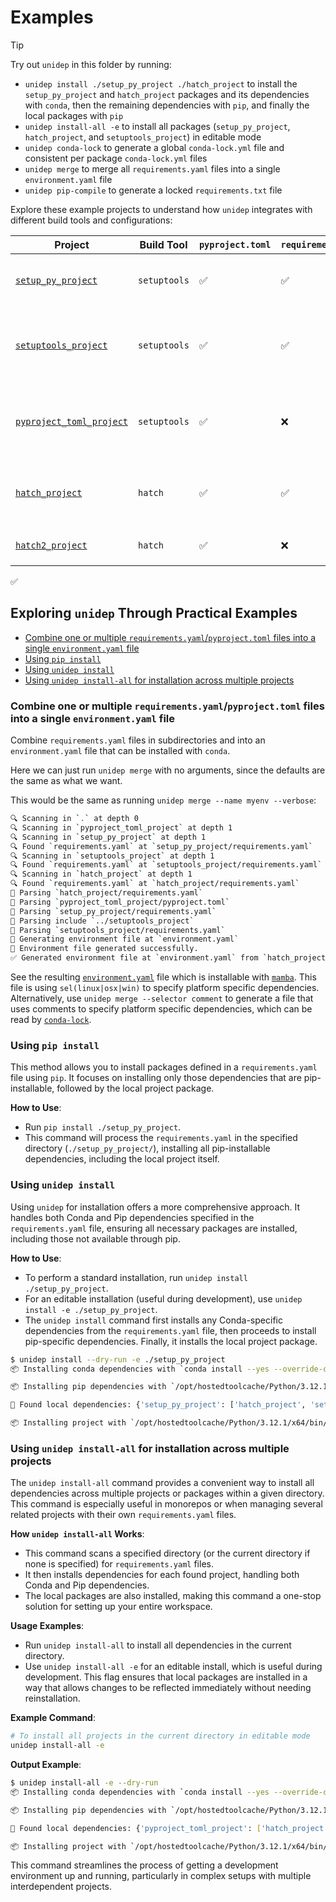 # Examples

> [!TIP]
> Try out `unidep` in this folder by running:
> - `unidep install ./setup_py_project ./hatch_project` to install the `setup_py_project` and `hatch_project` packages and its dependencies with `conda`, then the remaining dependencies with `pip`, and finally the local packages with `pip`
> - `unidep install-all -e` to install all packages (`setup_py_project`, `hatch_project`, and `setuptools_project`) in editable mode
> - `unidep conda-lock` to generate a global `conda-lock.yml` file and consistent per package `conda-lock.yml` files
> - `unidep merge` to merge all `requirements.yaml` files into a single `environment.yaml` file
> - `unidep pip-compile` to generate a locked `requirements.txt` file

Explore these example projects to understand how `unidep` integrates with different build tools and configurations:

| Project                                            | Build Tool   | `pyproject.toml` | `requirements.yaml` | `setup.py` | Description                                                                        |
| -------------------------------------------------- | ------------ | ---------------- | ------------------- | ---------- | ---------------------------------------------------------------------------------- |
| [`setup_py_project`](setup_py_project)             | `setuptools` | ✅                | ✅                   | ✅          | Traditional `setuptools` project with `requirements.yaml`.                         |
| [`setuptools_project`](setuptools_project)         | `setuptools` | ✅                | ✅                   | ❌          | Modern `setuptools` usage with both `pyproject.toml` and `requirements.yaml`.      |
| [`pyproject_toml_project`](pyproject_toml_project) | `setuptools` | ✅                | ❌                   | ❌          | Pure `pyproject.toml` setup, showcasing comprehensive dependency management.       |
| [`hatch_project`](hatch_project)                   | `hatch`      | ✅                | ✅                   | ❌          | Demonstrates `unidep` integration in a Hatchling project with `requirements.yaml`. |
| [`hatch2_project`](hatch_project)                  | `hatch`      | ✅                | ❌                   | ❌          | Pure `pyproject.toml` Hatchling project.                                           |

✅

## Exploring `unidep` Through Practical Examples

<!-- START doctoc generated TOC please keep comment here to allow auto update -->
<!-- DON'T EDIT THIS SECTION, INSTEAD RE-RUN doctoc TO UPDATE -->

- [Combine one or multiple `requirements.yaml`/`pyproject.toml` files into a single `environment.yaml` file](#combine-one-or-multiple-requirementsyamlpyprojecttoml-files-into-a-single-environmentyaml-file)
- [Using `pip install`](#using-pip-install)
- [Using `unidep install`](#using-unidep-install)
- [Using `unidep install-all` for installation across multiple projects](#using-unidep-install-all-for-installation-across-multiple-projects)

<!-- END doctoc generated TOC please keep comment here to allow auto update -->

### Combine one or multiple `requirements.yaml`/`pyproject.toml` files into a single `environment.yaml` file

Combine `requirements.yaml` files in subdirectories and into an `environment.yaml` file that can be installed with `conda`.

Here we can just run `unidep merge` with no arguments, since the defaults are the same as what we want.

This would be the same as running `unidep merge --name myenv --verbose`:

<!-- CODE:BASH:START -->
<!-- echo '```bash' -->
<!-- unidep merge --name myenv --verbose -->
<!-- echo '```' -->
<!-- CODE:END -->
<!-- OUTPUT:START -->
<!-- ⚠️ This content is auto-generated by `markdown-code-runner`. -->
```bash
🔍 Scanning in `.` at depth 0
🔍 Scanning in `pyproject_toml_project` at depth 1
🔍 Scanning in `setup_py_project` at depth 1
🔍 Found `requirements.yaml` at `setup_py_project/requirements.yaml`
🔍 Scanning in `setuptools_project` at depth 1
🔍 Found `requirements.yaml` at `setuptools_project/requirements.yaml`
🔍 Scanning in `hatch_project` at depth 1
🔍 Found `requirements.yaml` at `hatch_project/requirements.yaml`
📄 Parsing `hatch_project/requirements.yaml`
📄 Parsing `pyproject_toml_project/pyproject.toml`
📄 Parsing `setup_py_project/requirements.yaml`
📄 Parsing include `../setuptools_project`
📄 Parsing `setuptools_project/requirements.yaml`
📝 Generating environment file at `environment.yaml`
📝 Environment file generated successfully.
✅ Generated environment file at `environment.yaml` from `hatch_project/requirements.yaml`, `pyproject_toml_project/pyproject.toml`, `setup_py_project/requirements.yaml`, `setuptools_project/requirements.yaml`
```

<!-- OUTPUT:END -->

See the resulting [`environment.yaml`](environment.yaml) file which is installable with [`mamba`](https://mamba.readthedocs.io/en/latest/).
This file is using `sel(linux|osx|win)` to specify platform specific dependencies.
Alternatively, use `unidep merge --selector comment` to generate a file that uses comments to specify platform specific dependencies, which can be read by [`conda-lock`](https://github.com/conda/conda-lock).

### Using `pip install`

This method allows you to install packages defined in a `requirements.yaml` file using `pip`. It focuses on installing only those dependencies that are pip-installable, followed by the local project package.

**How to Use**:

- Run `pip install ./setup_py_project`.
- This command will process the `requirements.yaml` in the specified directory (`./setup_py_project/`), installing all pip-installable dependencies, including the local project itself.

### Using `unidep install`

Using `unidep` for installation offers a more comprehensive approach. It handles both Conda and Pip dependencies specified in the `requirements.yaml` file, ensuring all necessary packages are installed, including those not available through pip.

**How to Use**:

- To perform a standard installation, run `unidep install ./setup_py_project`.
- For an editable installation (useful during development), use `unidep install -e ./setup_py_project`.
- The `unidep install` command first installs any Conda-specific dependencies from the `requirements.yaml` file, then proceeds to install pip-specific dependencies. Finally, it installs the local project package.

<!-- CODE:BASH:START -->
<!-- echo '```bash' -->
<!-- echo '$ unidep install --dry-run -e ./setup_py_project' -->
<!-- unidep install --dry-run -e ./setup_py_project -->
<!-- echo '```' -->
<!-- CODE:END -->
<!-- OUTPUT:START -->
<!-- ⚠️ This content is auto-generated by `markdown-code-runner`. -->
```bash
$ unidep install --dry-run -e ./setup_py_project
📦 Installing conda dependencies with `conda install --yes --override-channels --channel conda-forge pandas adaptive">=1.0.0, <2.0.0" pfapack pipefunc`

📦 Installing pip dependencies with `/opt/hostedtoolcache/Python/3.12.1/x64/bin/python -m pip install yaml2bib rsync-time-machine slurm-usage codestructure aiokef markdown-code-runner home-assistant-streamdeck-yaml`

📝 Found local dependencies: {'setup_py_project': ['hatch_project', 'setuptools_project']}

📦 Installing project with `/opt/hostedtoolcache/Python/3.12.1/x64/bin/python -m pip install --no-dependencies -e /home/runner/work/unidep/unidep/example/hatch_project -e /home/runner/work/unidep/unidep/example/setuptools_project -e ./setup_py_project`

```

<!-- OUTPUT:END -->

### Using `unidep install-all` for installation across multiple projects

The `unidep install-all` command provides a convenient way to install all dependencies across multiple projects or packages within a given directory.
This command is especially useful in monorepos or when managing several related projects with their own `requirements.yaml` files.

**How `unidep install-all` Works**:

- This command scans a specified directory (or the current directory if none is specified) for `requirements.yaml` files.
- It then installs dependencies for each found project, handling both Conda and Pip dependencies.
- The local packages are also installed, making this command a one-stop solution for setting up your entire workspace.

**Usage Examples**:

- Run `unidep install-all` to install all dependencies in the current directory.
- Use `unidep install-all -e` for an editable install, which is useful during development. This flag ensures that local packages are installed in a way that allows changes to be reflected immediately without needing reinstallation.

**Example Command**:

```bash
# To install all projects in the current directory in editable mode
unidep install-all -e
```

**Output Example**:

<!-- CODE:BASH:START -->
<!-- echo '```bash' -->
<!-- echo '$ unidep install-all -e --dry-run' -->
<!-- unidep install-all -e --dry-run -->
<!-- echo '```' -->
<!-- CODE:END -->
<!-- OUTPUT:START -->
<!-- ⚠️ This content is auto-generated by `markdown-code-runner`. -->
```bash
$ unidep install-all -e --dry-run
📦 Installing conda dependencies with `conda install --yes --override-channels --channel conda-forge adaptive-scheduler hpc05 adaptive pfapack pipefunc pandas`

📦 Installing pip dependencies with `/opt/hostedtoolcache/Python/3.12.1/x64/bin/python -m pip install unidep markdown-code-runner home-assistant-streamdeck-yaml yaml2bib rsync-time-machine slurm-usage codestructure aiokef`

📝 Found local dependencies: {'pyproject_toml_project': ['hatch_project'], 'setup_py_project': ['hatch_project', 'setuptools_project'], 'setuptools_project': ['hatch_project']}

📦 Installing project with `/opt/hostedtoolcache/Python/3.12.1/x64/bin/python -m pip install --no-dependencies -e ./hatch_project -e ./pyproject_toml_project -e ./setup_py_project -e ./setuptools_project`

```

<!-- OUTPUT:END -->

This command streamlines the process of getting a development environment up and running, particularly in complex setups with multiple interdependent projects.
